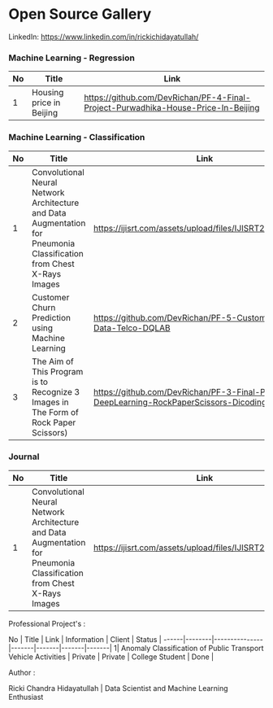 # Open Source Gallery



LinkedIn: https://www.linkedin.com/in/rickichidayatullah/




### Machine Learning - Regression 

No |  Title  | Link | 
------|--------|---------------|
1|Housing price in Beijing | https://github.com/DevRichan/PF-4-Final-Project-Purwadhika-House-Price-In-Beijing | 




### Machine Learning - Classification
No |  Title  | Link | 
------|--------|---------------|
1|Convolutional Neural Network Architecture and Data Augmentation for Pneumonia Classification from Chest X-Rays Images|https://ijisrt.com/assets/upload/files/IJISRT20FEB134.pdf|
2|Customer Churn Prediction using Machine Learning |https://github.com/DevRichan/PF-5-Customer-Churn-Data-Telco-DQLAB|
3|The Aim of This Program is to Recognize 3 Images in The Form of Rock Paper Scissors) |https://github.com/DevRichan/PF-3-Final-Project-DeepLearning-RockPaperScissors-Dicoding|



### Journal 
No |  Title  | Link |
------|--------|---------------|
1|Convolutional Neural Network Architecture and Data Augmentation for Pneumonia Classification from Chest X-Rays Images|https://ijisrt.com/assets/upload/files/IJISRT20FEB134.pdf|



Professional Project's : 

No | Title  | Link | Information | Client | Status |
------|--------|---------------|-------|-------|-------|-------|
1| Anomaly Classification of Public Transport Vehicle Activities  |  Private | Private | College Student | Done |


Author : 

Ricki Chandra Hidayatullah | Data Scientist and Machine Learning Enthusiast
